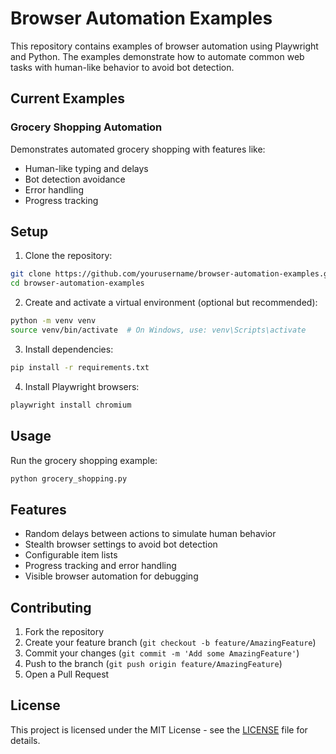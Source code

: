 # Browser Automation Examples

This repository contains examples of browser automation using Playwright and Python. The examples demonstrate how to automate common web tasks with human-like behavior to avoid bot detection.

## Current Examples

### Grocery Shopping Automation
Demonstrates automated grocery shopping with features like:
- Human-like typing and delays
- Bot detection avoidance
- Error handling
- Progress tracking

## Setup

1. Clone the repository:
```bash
git clone https://github.com/yourusername/browser-automation-examples.git
cd browser-automation-examples
```

2. Create and activate a virtual environment (optional but recommended):
```bash
python -m venv venv
source venv/bin/activate  # On Windows, use: venv\Scripts\activate
```

3. Install dependencies:
```bash
pip install -r requirements.txt
```

4. Install Playwright browsers:
```bash
playwright install chromium
```

## Usage

Run the grocery shopping example:
```bash
python grocery_shopping.py
```

## Features

- Random delays between actions to simulate human behavior
- Stealth browser settings to avoid bot detection
- Configurable item lists
- Progress tracking and error handling
- Visible browser automation for debugging

## Contributing

1. Fork the repository
2. Create your feature branch (`git checkout -b feature/AmazingFeature`)
3. Commit your changes (`git commit -m 'Add some AmazingFeature'`)
4. Push to the branch (`git push origin feature/AmazingFeature`)
5. Open a Pull Request

## License

This project is licensed under the MIT License - see the [LICENSE](LICENSE) file for details. 